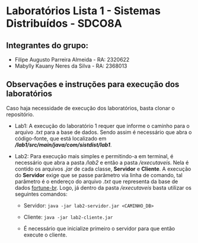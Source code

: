 # Laboratórios Lista 1 - Sistemas Distribuídos - SDCO8A
## Integrantes do grupo:
* Filipe Augusto Parreira Almeida - RA: 2320622
* Mabylly Kauany Neres da Silva - RA: 2368013

## Observações e instruções para execução dos laboratórios
Caso haja necessidade de execução dos laboratórios, basta clonar o repositório.

- Lab1: A execução do laboratório 1 requer que informe o caminho para o arquivo *.txt* para a base de dados. Sendo assim é necessário que abra o código-fonte, que está localizado em ***/lab1/src/main/java/com/sistdist/lab1***.

- Lab2: Para execução mais simples e permitindo-a em terminal, é necessário que abra a pasta */lab2* e então a pasta */executaveis*. Nela é contido os arquivos *.jar* de cada classe, **Servidor** e **Cliente**. A execução do **Servidor** exige que se passe parâmetro via linha de comando, tal parâmetro é o endereço do arquivo *.txt* que representa da base de dados [fortune-br](https://github.com/OpenBSD-BR/bagre/blob/master/fortune-br). Logo, já dentro da pasta */executaveis* basta utilizar os seguintes comandos:
    - Servidor: `java -jar lab2-servidor.jar <CAMINHO_DB>`

    - Cliente: `java -jar lab2-cliente.jar`

    - É necessário que inicialize primeiro o servidor para que então execute o cliente.
